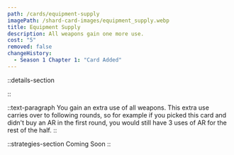 ```yaml
---
path: /cards/equipment-supply
imagePath: /shard-card-images/equipment_supply.webp
title: Equipment Supply
description: All weapons gain one more use.
cost: "5"
removed: false
changeHistory:
  - Season 1 Chapter 1: "Card Added"
---
```


::details-section

::

::text-paragraph
You gain an extra use of all weapons. This extra use carries over to following rounds, so for example if you picked this card and didn't buy an AR in the first round, you would still have 3 uses of AR for the rest of the half.
::

::strategies-section
Coming Soon
::
